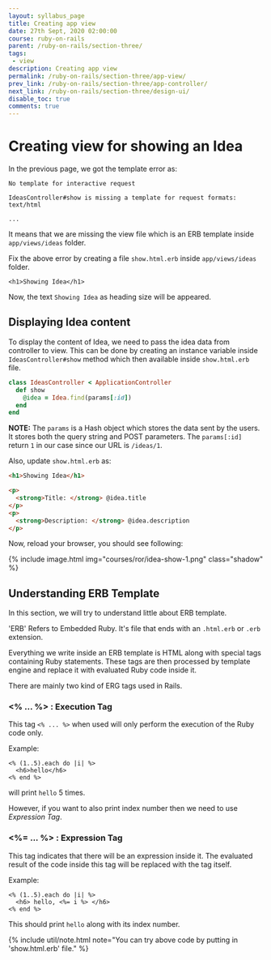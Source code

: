 ```yaml
---
layout: syllabus_page
title: Creating app view
date: 27th Sept, 2020 02:00:00
course: ruby-on-rails
parent: /ruby-on-rails/section-three/
tags:
 - view
description: Creating app view
permalink: /ruby-on-rails/section-three/app-view/
prev_link: /ruby-on-rails/section-three/app-controller/
next_link: /ruby-on-rails/section-three/design-ui/
disable_toc: true
comments: true
---
```


# Creating view for showing an Idea

In the previous page, we got the template error as:

```shell
No template for interactive request

IdeasController#show is missing a template for request formats: text/html

...
```

It means that we are missing the view file which is an ERB template inside `app/views/ideas` folder.

Fix the above error by creating a file `show.html.erb` inside `app/views/ideas` folder.

```erb
<h1>Showing Idea</h1>
```

Now, the text `Showing Idea` as heading size will be appeared.

## Displaying Idea content

To display the content of Idea, we need to pass the idea data from controller to view. This can be done by creating an instance variable inside `IdeasController#show` method which then available inside `show.html.erb` file.

```ruby
class IdeasController < ApplicationController
  def show
    @idea = Idea.find(params[:id])
  end
end
```

__NOTE:__ The `params` is a Hash object which stores the data sent by the users. It stores both the query string and POST parameters. The `params[:id]` return `1` in our case since our URL is `/ideas/1`.

Also, update `show.html.erb` as:

```html
<h1>Showing Idea</h1>

<p>
  <strong>Title: </strong> @idea.title
</p>
<p>
  <strong>Description: </strong> @idea.description
</p>
```

Now, reload your browser, you should see following:

{% include image.html img="courses/ror/idea-show-1.png" class="shadow" %}

## Understanding ERB Template

In this section, we will try to understand little about ERB template.

'ERB' Refers to Embedded Ruby. It's file that ends with an `.html.erb` or `.erb` extension.

Everything we write inside an ERB template is HTML along with special tags containing Ruby statements. These tags are then processed by template engine and replace it with evaluated Ruby code inside it.

There are mainly two kind of ERG tags used in Rails.

### <% ... %> : Execution Tag

This tag `<% ... %>` when used will only perform the execution of the Ruby code only.

Example:

```erb
<% (1..5).each do |i| %>
  <h6>hello</h6>
<% end %>
```

will print `hello` 5 times.

However, if you want to also print index number then we need to use _Expression Tag_.

### <%= ... %> : Expression Tag

This tag indicates that there will be an expression inside it. The evaluated result of the code inside this tag will be replaced with the tag itself.

Example:

```erb
<% (1..5).each do |i| %>
  <h6> hello, <%= i %> </h6>
<% end %>
```

This should print `hello` along with its index number.

{% include util/note.html note="You can try above code by putting in 'show.html.erb' file." %}
